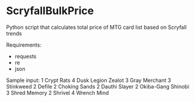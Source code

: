 # ScryfallBulkPrice
Python script that calculates total price of MTG card list based on Scryfall trends

Requirements:
- requests
- re
- json

Sample input:
1 Crypt Rats
4 Dusk Legion Zealot
3 Gray Merchant
3 Stinkweed 
2 Defile
2 Choking Sands
2 Dauthi Slayer
2 Okiba-Gang Shinobi
3 Shred Memory
2 Shrivel
4 Wrench Mind
